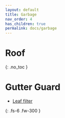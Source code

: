 ```yaml
---
layout: default
title: Garbage
nav_order: 4
has_children: true
permalink: docs/garbage
---
```


# Roof
{: .no_toc }

# Gutter Guard
* [Leaf filter](https://www.leaffilter.ca/)

{: .fs-6 .fw-300 }
